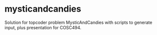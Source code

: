 # mysticandcandies
Solution for topcoder problem MysticAndCandies with scripts to generate input, plus presentation for COSC494.
